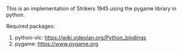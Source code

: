This is an implementation of Strikers 1945 using the pygame library in python.

Required packages:
1. python-vlc: https://wiki.videolan.org/Python_bindings
2. pygame: https://www.pygame.org
